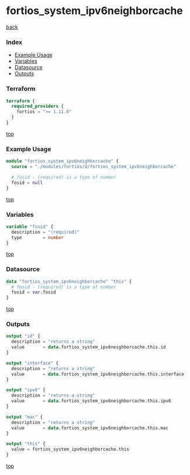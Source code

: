 # fortios_system_ipv6neighborcache

[back](../fortios.md)

### Index

- [Example Usage](#example-usage)
- [Variables](#variables)
- [Datasource](#datasource)
- [Outputs](#outputs)

### Terraform

```terraform
terraform {
  required_providers {
    fortios = ">= 1.11.0"
  }
}
```

[top](#index)

### Example Usage

```terraform
module "fortios_system_ipv6neighborcache" {
  source = "./modules/fortios/d/fortios_system_ipv6neighborcache"

  # fosid - (required) is a type of number
  fosid = null
}
```

[top](#index)

### Variables

```terraform
variable "fosid" {
  description = "(required)"
  type        = number
}
```

[top](#index)

### Datasource

```terraform
data "fortios_system_ipv6neighborcache" "this" {
  # fosid - (required) is a type of number
  fosid = var.fosid
}
```

[top](#index)

### Outputs

```terraform
output "id" {
  description = "returns a string"
  value       = data.fortios_system_ipv6neighborcache.this.id
}

output "interface" {
  description = "returns a string"
  value       = data.fortios_system_ipv6neighborcache.this.interface
}

output "ipv6" {
  description = "returns a string"
  value       = data.fortios_system_ipv6neighborcache.this.ipv6
}

output "mac" {
  description = "returns a string"
  value       = data.fortios_system_ipv6neighborcache.this.mac
}

output "this" {
  value = fortios_system_ipv6neighborcache.this
}
```

[top](#index)